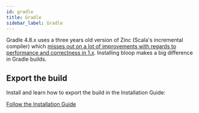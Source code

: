 ```yaml
---
id: gradle
title: Gradle
sidebar_label: Gradle
---
```


Gradle 4.8.x uses a three years old version of Zinc (Scala's incremental compiler) which [misses out
on a lot of improvements with regards to performance and correctness in
1.x](https://www.scala-lang.org/blog/2017/11/03/zinc-blog-1.0.html). Installing bloop makes a big
difference in Gradle builds.

## Export the build

Install and learn how to export the build in the Installation Guide:

<a class="button" href="/bloop/setup">Follow the Installation Guide</a>
